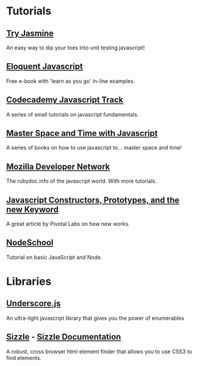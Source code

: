 # Tutorials

## [Try Jasmine](http://tryjasmine.com)
An easy way to dip your toes into unit testing javascript!

## [Eloquent Javascript](http://eloquentjavascript.net/chapter1.html)
Free e-book with 'learn as you go' in-line examples.

## [Codecademy Javascript Track](http://www.codecademy.com/tracks/javascript)
A series of small tutorials on javascript fundamentals.

## [Master Space and Time with Javascript](http://www.noelrappin.com/)
A series of books on how to use javascript to... master space and time!

## [Mozilla Developer Network](https://developer.mozilla.org/en-US/docs/Web/JavaScript)
The rubydoc.info of the javascript world. With more tutorials.

## [Javascript Constructors, Prototypes, and the new Keyword](http://pivotallabs.com/javascript-constructors-prototypes-and-the-new-keyword/)
A great article by Pivotal Labs on how new works.

## [NodeSchool](http://nodeschool.io/)
Tutorial on basic JavaScript and Node.

# Libraries

## [Underscore.js](http://underscorejs.org/)
An ultra-light javascript library that gives you the power of enumerables

## [Sizzle](http://sizzlejs.com/) - [Sizzle Documentation](https://github.com/jquery/sizzle/wiki/Sizzle-Documentation#wiki-public-api)
A robust, cross browser html element finder that allows you to use CSS3 to find
elements.

